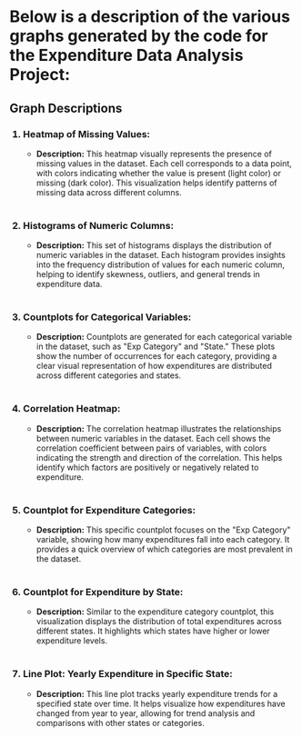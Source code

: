 <h1><b>Below is a description of the various graphs generated by the code for the Expenditure Data Analysis Project:</b></h1>

<h2>Graph Descriptions</h2>

<ol>
  <h3><li><b> Heatmap of Missing Values:</b></li></h3>
  <ul>
    <li><b>Description:</b> This heatmap visually represents the presence of missing values in the dataset. Each cell corresponds to a data point, with colors indicating whether the value is present 
      (light color) or missing (dark color). This visualization helps identify patterns of missing data across different columns.</li>
  </ul>
  <br>

  <h3><li><b> Histograms of Numeric Columns:</b></li></h3>
  <ul>
    <li><b>Description:</b> This set of histograms displays the distribution of numeric variables in the dataset. Each histogram provides insights into the frequency distribution of values for each numeric column, helping to identify skewness, outliers, and general trends in expenditure data.</li>
  </ul>
  <br>

  <h3><li><b> Countplots for Categorical Variables: </b></li></h3>
  <ul>
    <li><b>Description:</b> Countplots are generated for each categorical variable in the dataset, such as "Exp Category" and "State." These plots show the number of occurrences for each category, providing a clear visual representation of how expenditures are distributed across different categories and states.</li>
  </ul>
  <br>

  <h3><li><b> Correlation Heatmap:</b></li></h3>
  <ul>
    <li><b>Description:</b> The correlation heatmap illustrates the relationships between numeric variables in the dataset. Each cell shows the correlation coefficient between pairs of variables, with colors indicating the strength and direction of the correlation. This helps identify which factors are positively or negatively related to expenditure.</li>
  </ul>
  <br>

  <h3><li><b> Countplot for Expenditure Categories: </b></li></h3>
  <ul>
  <li><b>Description:</b> This specific countplot focuses on the "Exp Category" variable, showing how many expenditures fall into each category. It provides a quick overview of which categories are most prevalent in the dataset.</li>
  </ul>
  <br>

  <h3><li><b> Countplot for Expenditure by State: </b></li></h3>
  <ul>
    <li><b>Description:</b> Similar to the expenditure category countplot, this visualization displays the distribution of total expenditures across different states. It highlights which states have higher or         lower expenditure levels.</li>
  </ul>
  <br>

  <h3><li><b> Line Plot: Yearly Expenditure in Specific State: </b></li></h3>
  <ul>
    <li><b>Description:</b> This line plot tracks yearly expenditure trends for a specified state over time. It helps visualize how expenditures have changed from year to year, allowing for trend analysis and          comparisons with other states or categories.</li>
  </ul>



</ol>
